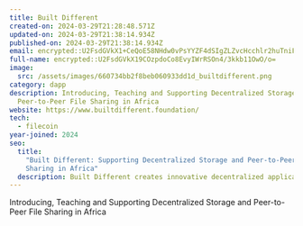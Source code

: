 ```yaml
---
title: Built Different
created-on: 2024-03-29T21:28:48.571Z
updated-on: 2024-03-29T21:38:14.934Z
published-on: 2024-03-29T21:38:14.934Z
email: encrypted::U2FsdGVkX1+CeQoE58NHdw0vPsYYZF4dSIgZLZvcHcchlr2huTniFo3xSm+Z+azS
full-name: encrypted::U2FsdGVkX19COzpdoCo8EvyIWrRSOn4/3kkb11OwO/o=
image:
  src: /assets/images/660734bb2f8beb060933dd1d_builtdifferent.png
category: dapp
description: Introducing, Teaching and Supporting Decentralized Storage and
  Peer-to-Peer File Sharing in Africa
website: https://www.builtdifferent.foundation/
tech:
  - filecoin
year-joined: 2024
seo:
  title:
    "Built Different: Supporting Decentralized Storage and Peer-to-Peer File
    Sharing in Africa"
  description: Built Different creates innovative decentralized applications.
---
```


Introducing, Teaching and Supporting Decentralized Storage and Peer-to-Peer File Sharing in Africa
